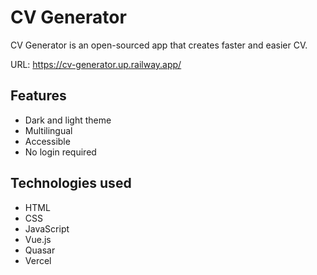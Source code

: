 # CV Generator

CV Generator is an open-sourced app that creates faster and easier CV.

URL: https://cv-generator.up.railway.app/

## Features

- Dark and light theme
- Multilingual
- Accessible
- No login required

## Technologies used

- HTML
- CSS
- JavaScript
- Vue.js
- Quasar
- Vercel
